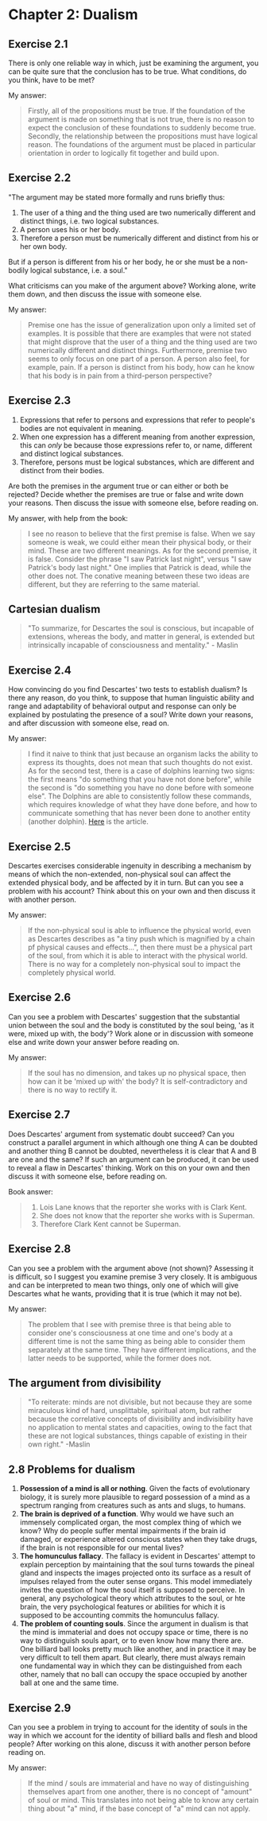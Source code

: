 # Chapter 2: Dualism

## Exercise 2.1

There is only one reliable way in which, just be examining the argument, you can be quite sure that the conclusion has to be true. What conditions, do you think, have to be met?

My answer:

> Firstly, all of the propositions must be true. If the foundation of the argument is made on something that is not true, there is no reason to expect the conclusion of these foundations to suddenly become true. Secondly, the relationship between the propositions must have logical reason. The foundations of the argument must be placed in particular orientation in order to logically fit together and build upon.

## Exercise 2.2

"The argument may be stated more formally and runs briefly thus:

1. The user of a thing and the thing used are two numerically different and distinct things, i.e. two logical substances.
1. A person uses his or her body.
1. Therefore a person must be numerically different and distinct from his or her own body.

But if a person is different from his or her body, he or she must be a non-bodily logical substance, i.e. a soul."

What criticisms can you make of the argument above? Working alone, write them down, and then discuss the issue with someone else.

My answer:

> Premise one has the issue of generalization upon only a limited set of examples. It is possible that there are examples that were not stated that might disprove that the user of a thing and the thing used are two numerically different and distinct things. Furthermore, premise two seems to only focus on one part of a person. A person also feel, for example, pain. If a person is distinct from his body, how can he know that his body is in pain from a third-person perspective?

## Exercise 2.3

1. Expressions that refer to persons and expressions that refer to people's bodies are not equivalent in meaning.
1. When one expression has a different meaning from another expression, this can *only* be because those expressions refer to, or name, different and distinct logical substances.
1. Therefore, persons must be logical substances, which are different and distinct from their bodies.

Are both the premises in the argument true or can either or both be rejected? Decide whether the premises are true or false and write down your reasons. Then discuss the issue with someone else, before reading on.

My answer, with help from the book:

> I see no reason to believe that the first premise is false. When we say someone is weak, we could either mean their physical body, or their mind. These are two different meanings. As for the second premise, it is false. Consider the phrase "I saw Patrick last night", versus "I saw Patrick's body last night." One implies that Patrick is dead, while the other does not. The conative meaning between these two ideas are different, but they are referring to the same material.

## Cartesian dualism

> "To summarize, for Descartes the soul is conscious, but incapable of extensions, whereas the body, and matter in general, is extended but intrinsically incapable of consciousness and mentality." - Maslin

## Exercise 2.4

How convincing do you find Descartes' two tests to establish dualism? Is there any reason, do you think, to suppose that human linguistic ability and range and adaptability of behavioral output and response can only be explained by postulating the presence of a soul? Write down your reasons, and after discussion with someone else, read on.

My answer:

> I find it naive to think that just because an organism lacks the ability to express its thoughts, does not mean that such thoughts do not exist. As for the second test, there is a case of dolphins learning two signs: the first means "do something that you have not done before", while the second is "do something you have no done before with someone else". The Dolphins are able to consistently follow these commands, which requires knowledge of what they have done before, and how to communicate something that has never been done to another entity (another dolphin). [Here](https://www.pbs.org/wgbh/nova/video/how-smart-are-dolphins/) is the article.

## Exercise 2.5

Descartes exercises considerable ingenuity in describing a mechanism by means of which the non-extended, non-physical soul can affect the extended physical body, and be affected by it in turn. But can you see a problem with his account? Think about this on your own and then discuss it with another person.

My answer:

> If the non-physical soul is able to influence the physical world, even as Descartes describes as "a tiny push which is magnified by a chain pf physical causes and effects...", then there must be a physical part of the soul, from which it is able to interact with the physical world. There is no way for a completely non-physical soul to impact the completely physical world.

## Exercise 2.6

Can you see a problem with Descartes' suggestion that the substantial union between the soul and the body is constituted by the soul being, 'as it were, mixed up with, the body'? Work alone or in discussion with someone else and write down your answer before reading on.

My answer:

> If the soul has no dimension, and takes up no physical space, then how can it be 'mixed up with' the body? It is self-contradictory and there is no way to rectify it.

## Exercise 2.7

Does Descartes' argument from systematic doubt succeed? Can you construct a parallel argument in which although one thing A can be doubted and another thing B cannot be doubted, nevertheless it is clear that A and B are one and the same? If such an argument can be produced, it can be used to reveal a flaw in Descartes' thinking. Work on this on your own and then discuss it with someone else, before reading on.

Book answer:

> 1. Lois Lane knows that the reporter she works with is Clark Kent.
> 1. She does not know that the reporter she works with is Superman.
> 1. Therefore Clark Kent cannot be Superman.

## Exercise 2.8

Can you see a problem with the argument above (not shown)? Assessing it is difficult, so I suggest you examine premise 3 very closely. It is ambiguous and can be interpreted to mean two things, only one of which will give Descartes what he wants, providing that it is true (which it may not be).

My answer:

> The problem that I see with premise three is that being able to consider one's consciousness at one time and one's body at a different time is not the same thing as being able to consider them separately at the same time. They have different implications, and the latter needs to be supported, while the former does not.

## The argument from divisibility

> "To reiterate: minds are not divisible, but not because they are some miraculous kind of hard, unsplittable, spiritual atom, but rather because the correlative concepts of divisibility and indivisibility have no application to mental states and capacities, owing to the fact that these are not logical substances, things capable of existing in their own right." -Maslin

## 2.8 Problems for dualism

1. **Possession of a mind is all or nothing**. Given the facts of evolutionary biology, it is surely more plausible to regard possession of a mind as a spectrum ranging from creatures such as ants and slugs, to humans.
1. **The brain is deprived of a function**. Why would we have such an immensely complicated organ, the most complex thing of which we know? Why do people suffer mental impairments if the brain id damaged, or experience altered conscious states when they take drugs, if the brain is not responsible for our mental lives?
1. **The homunculus fallacy**. The fallacy is evident in Descartes' attempt to explain perception by maintaining that the soul turns towards the pineal gland and inspects the images projected onto its surface as a result of impulses relayed from the outer sense organs. This model immediately invites the question of how the soul itself is supposed to perceive. In general, any psychological theory which attributes to the soul, or hte brain, the very psychological features or abilities for which it is supposed to be accounting commits the homunculus fallacy.
1. **The problem of counting souls**. Since the argument in dualism is that the mind is immaterial and does not occupy space or time, there is no way to distinguish souls apart, or to even know how many there are. One billiard ball looks pretty much like another, and in practice it may be very difficult to tell them apart. But clearly, there must always remain one fundamental way in which they can be distinguished from each other, namely that no ball can occupy the space occupied by another ball at one and the same time.

## Exercise 2.9

Can you see a problem in trying to account for the identity of souls in the way in which we account for the identity of billiard balls and flesh and blood people? After working on this alone, discuss it with another person before reading on.

My answer:

> If the mind / souls are immaterial and have no way of distinguishing themselves apart from one another, there is no concept of "amount" of soul or mind. This translates into not being able to know any certain thing about "a" mind, if the base concept of "a" mind can not apply.
